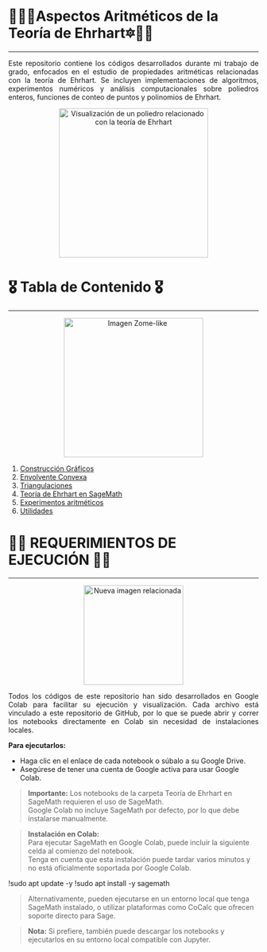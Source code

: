 # 👩‍💻🔯Aspectos Aritméticos de la Teoría de Ehrhart🔯🧑‍💻
<span style="font-size: 24px;"></span>
_____________________________

<div align="justify">
Este repositorio contiene los códigos desarrollados durante mi trabajo de grado, enfocados en el estudio de propiedades aritméticas relacionadas con la teoría de Ehrhart.
Se incluyen implementaciones de algoritmos, experimentos numéricos y análisis computacionales sobre poliedros enteros, funciones de conteo de puntos y polinomios de Ehrhart.
</div>

<p align="center">
  <img src="https://nedbatchelder.com/pix/jenn-polytope.jpg" alt="Visualización de un poliedro relacionado con la teoría de Ehrhart" width="300">
</p>



# 🎖️ Tabla de Contenido 🎖️
<span style="font-size: 24px;"></span>
_____________________________
<p align="center">
  <img src="https://upload.wikimedia.org/wikipedia/commons/thumb/e/ee/Zome-like.png/480px-Zome-like.png" alt="Imagen Zome-like"width="280">
</p>



1. [Construcción Gráficos](#construccion-graficos)
2. [Envolvente Convexa](#envolvente-convexa)
3. [Triangulaciones](#triangulaciones-algoritmos)
4. [Teoría de Ehrhart en SageMath](#visualización-de-poliedros)
5. [Experimentos aritméticos](#experimentos-aritméticos)
6. [Utilidades](#utilidades)



# 🥷🚨 REQUERIMIENTOS DE EJECUCIÓN 🚨🥷
<span style="font-size: 24px;"></span>
____________________________________

<p align="center">
  <img src="https://images.zapnito.com/cdn-cgi/image/metadata=copyright,format=auto,quality=95,fit=scale-down/https://images.zapnito.com/users/717496/posters/e2e24f08-ec2c-4e55-ae2b-f2e86d55051e_large.png" alt="Nueva imagen relacionada" width="200">
</p>


<div align="justify">
Todos los códigos de este repositorio han sido desarrollados en Google Colab para facilitar su ejecución y visualización.  
Cada archivo está vinculado a este repositorio de GitHub, por lo que se puede abrir y correr los notebooks directamente en Colab sin necesidad de instalaciones locales.
</div>



**Para ejecutarlos:**

- Haga clic en el enlace de cada notebook o súbalo a su Google Drive.
- Asegúrese de tener una cuenta de Google activa para usar Google Colab.

> **Importante:** Los notebooks de la carpeta Teoría de Ehrhart en SageMath requieren el uso de SageMath.  
> Google Colab no incluye SageMath por defecto, por lo que debe instalarse manualmente.

> **Instalación en Colab:**  
> Para ejecutar SageMath en Google Colab, puede incluir la siguiente celda al comienzo del notebook.  
> Tenga en cuenta que esta instalación puede tardar varios minutos y no está oficialmente soportada por Google Colab.

!sudo apt update -y
!sudo apt install -y sagemath
   
> Alternativamente, pueden ejecutarse en un entorno local que tenga SageMath instalado, o utilizar plataformas como CoCalc que ofrecen soporte directo para Sage.

> **Nota:** Si prefiere, también puede descargar los notebooks y ejecutarlos en su entorno local compatible con Jupyter.

